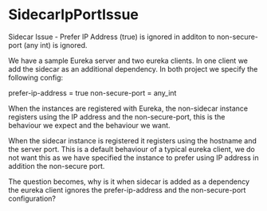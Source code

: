# SidecarIpPortIssue

Sidecar Issue - Prefer IP Address (true) is ignored in additon to non-secure-port (any int) is ignored. 

We have a sample Eureka server and two eureka clients. In one client we add the sidecar as an additional dependency. In both project we specify the following config:

prefer-ip-address = true 
non-secure-port = any_int 

When the instances are registered with Eureka, the non-sidecar instance registers using the IP address and the non-secure-port, this is the behaviour we expect and the behaviour we want. 

When the sidecar instance is registered it registers using the hostname and the server port. This is a default behaviour of a typical eureka client, we do not want this as we have specified the instance to prefer using IP address in addition the non-secure port. 

The question becomes, why is it when sidecar is added as a dependency the eureka client ignores the  prefer-ip-address and the non-secure-port configuration? 

